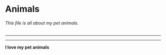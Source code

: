 # Animals
###### This file is all about my pet animals.
__________

- - -

**I love my pet animals**